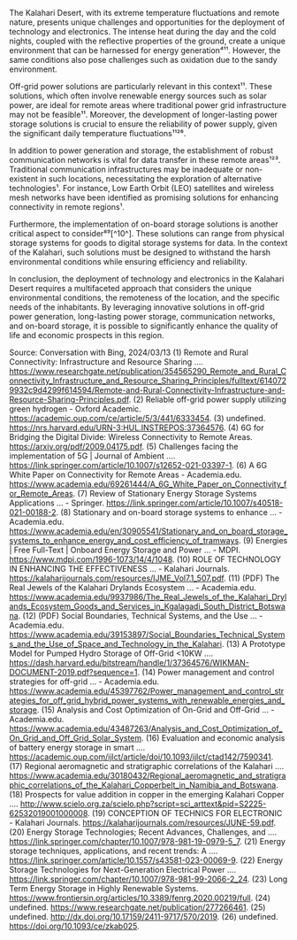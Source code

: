 The Kalahari Desert, with its extreme temperature fluctuations and remote nature, presents unique challenges and opportunities for the deployment of technology and electronics. The intense heat during the day and the cold nights, coupled with the reflective properties of the ground, create a unique environment that can be harnessed for energy generation⁴¹¹. However, the same conditions also pose challenges such as oxidation due to the sandy environment.

Off-grid power solutions are particularly relevant in this context¹¹. These solutions, which often involve renewable energy sources such as solar power, are ideal for remote areas where traditional power grid infrastructure may not be feasible¹¹. Moreover, the development of longer-lasting power storage solutions is crucial to ensure the reliability of power supply, given the significant daily temperature fluctuations¹¹²⁶.

In addition to power generation and storage, the establishment of robust communication networks is vital for data transfer in these remote areas¹²³. Traditional communication infrastructures may be inadequate or non-existent in such locations, necessitating the exploration of alternative technologies¹. For instance, Low Earth Orbit (LEO) satellites and wireless mesh networks have been identified as promising solutions for enhancing connectivity in remote regions¹.

Furthermore, the implementation of on-board storage solutions is another critical aspect to consider⁸⁹[^10^]. These solutions can range from physical storage systems for goods to digital storage systems for data. In the context of the Kalahari, such solutions must be designed to withstand the harsh environmental conditions while ensuring efficiency and reliability.

In conclusion, the deployment of technology and electronics in the Kalahari Desert requires a multifaceted approach that considers the unique environmental conditions, the remoteness of the location, and the specific needs of the inhabitants. By leveraging innovative solutions in off-grid power generation, long-lasting power storage, communication networks, and on-board storage, it is possible to significantly enhance the quality of life and economic prospects in this region.

Source: Conversation with Bing, 2024/03/13
(1) Remote and Rural Connectivity: Infrastructure and Resource Sharing .... https://www.researchgate.net/publication/354565290_Remote_and_Rural_Connectivity_Infrastructure_and_Resource_Sharing_Principles/fulltext/6140729932c9d4299f614594/Remote-and-Rural-Connectivity-Infrastructure-and-Resource-Sharing-Principles.pdf.
(2) Reliable off-grid power supply utilizing green hydrogen - Oxford Academic. https://academic.oup.com/ce/article/5/3/441/6333454.
(3) undefined. https://nrs.harvard.edu/URN-3:HUL.INSTREPOS:37364576.
(4) 6G for Bridging the Digital Divide: Wireless Connectivity to Remote Areas. https://arxiv.org/pdf/2009.04175.pdf.
(5) Challenges facing the implementation of 5G | Journal of Ambient .... https://link.springer.com/article/10.1007/s12652-021-03397-1.
(6) A 6G White Paper on Connectivity for Remote Areas - Academia.edu. https://www.academia.edu/69261444/A_6G_White_Paper_on_Connectivity_for_Remote_Areas.
(7) Review of Stationary Energy Storage Systems Applications ... - Springer. https://link.springer.com/article/10.1007/s40518-021-00188-2.
(8) Stationary and on-board storage systems to enhance ... - Academia.edu. https://www.academia.edu/en/30905541/Stationary_and_on_board_storage_systems_to_enhance_energy_and_cost_efficiency_of_tramways.
(9) Energies | Free Full-Text | Onboard Energy Storage and Power ... - MDPI. https://www.mdpi.com/1996-1073/14/4/1048.
(10) ROLE OF TECHNOLOGY IN ENHANCING THE EFFECTIVENESS ... - Kalahari Journals. https://kalaharijournals.com/resources/IJME_Vol7.1_507.pdf.
(11) (PDF) The Real Jewels of the Kalahari Drylands Ecosystem ... - Academia.edu. https://www.academia.edu/9937986/The_Real_Jewels_of_the_Kalahari_Drylands_Ecosystem_Goods_and_Services_in_Kgalagadi_South_District_Botswana.
(12) (PDF) Social Boundaries, Technical Systems, and the Use ... - Academia.edu. https://www.academia.edu/39153897/Social_Boundaries_Technical_Systems_and_the_Use_of_Space_and_Technology_in_the_Kalahari.
(13) A Prototype Model for Pumped Hydro Storage of Off-Grid <10KW .... https://dash.harvard.edu/bitstream/handle/1/37364576/WIKMAN-DOCUMENT-2019.pdf?sequence=1.
(14) Power management and control strategies for off-grid ... - Academia.edu. https://www.academia.edu/45397762/Power_management_and_control_strategies_for_off_grid_hybrid_power_systems_with_renewable_energies_and_storage.
(15) Analysis and Cost Optimization of On-Grid and Off-Grid ... - Academia.edu. https://www.academia.edu/43487263/Analysis_and_Cost_Optimization_of_On_Grid_and_Off_Grid_Solar_System.
(16) Evaluation and economic analysis of battery energy storage in smart .... https://academic.oup.com/ijlct/article/doi/10.1093/ijlct/ctad142/7590341.
(17) Regional aeromagnetic and stratigraphic correlations of the Kalahari .... https://www.academia.edu/30180432/Regional_aeromagnetic_and_stratigraphic_correlations_of_the_Kalahari_Copperbelt_in_Namibia_and_Botswana.
(18) Prospects for value addition in copper in the emerging Kalahari Copper .... http://www.scielo.org.za/scielo.php?script=sci_arttext&pid=S2225-62532019001000008.
(19) CONCEPTION OF TECHNICS FOR ELECTRONIC - Kalahari Journals. https://kalaharijournals.com/resources/JUNE-59.pdf.
(20) Energy Storage Technologies; Recent Advances, Challenges, and .... https://link.springer.com/chapter/10.1007/978-981-19-0979-5_7.
(21) Energy storage techniques, applications, and recent trends: A .... https://link.springer.com/article/10.1557/s43581-023-00069-9.
(22) Energy Storage Technologies for Next-Generation Electrical Power .... https://link.springer.com/chapter/10.1007/978-981-99-2066-2_24.
(23) Long Term Energy Storage in Highly Renewable Systems. https://www.frontiersin.org/articles/10.3389/fenrg.2020.00219/full.
(24) undefined. https://www.researchgate.net/publication/277266461.
(25) undefined. http://dx.doi.org/10.17159/2411-9717/570/2019.
(26) undefined. https://doi.org/10.1093/ce/zkab025.